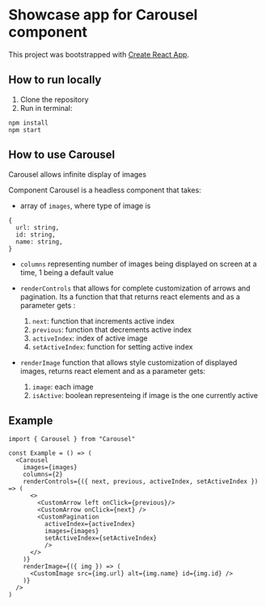 # Showcase app for Carousel component

This project was bootstrapped with [Create React App](https://github.com/facebook/create-react-app).

## How to run locally

1. Clone the repository
2. Run in terminal:

```
npm install
npm start
```

## How to use Carousel

Carousel allows infinite display of images

Component Carousel is a headless component that takes:

- array of `images`, where type of image is

```
{
  url: string,
  id: string,
  name: string,
}
```

- `columns` representing number of images being displayed on screen at a time, 1 being a default value
- `renderControls` that allows for complete customization of arrows and pagination. Its a function that that returns react elements and as a parameter gets :
  1. `next`: function that increments active index
  2. `previous`: function that decrements active index
  3. `activeIndex`: index of active image
  4. `setActiveIndex`: function for setting active index
- `renderImage` function that allows style customization of displayed images, returns react element and as a parameter gets:

  1. `image`: each image
  2. `isActive`: boolean representeing if image is the one currently active

## Example

```JSX
import { Carousel } from "Carousel"

const Example = () => (
  <Carousel
    images={images}
    columns={2}
    renderControls={({ next, previous, activeIndex, setActiveIndex }) => (
      <>
        <CustomArrow left onClick={previous}/>
        <CustomArrow onClick={next} />
        <CustomPagination
          activeIndex={activeIndex}
          images={images}
          setActiveIndex={setActiveIndex}
          />
      </>
    )}
    renderImage={({ img }) => (
      <CustomImage src={img.url} alt={img.name} id={img.id} />
    )}
  />
)

```
